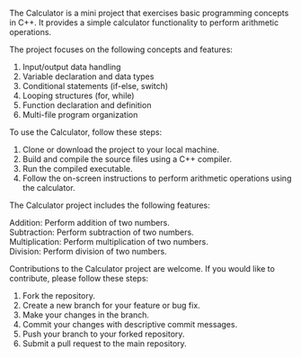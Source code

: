 The Calculator is a mini project that exercises basic programming concepts in C++. It provides a simple calculator functionality to perform arithmetic operations.

The project focuses on the following concepts and features:

1. Input/output data handling
2. Variable declaration and data types
3. Conditional statements (if-else, switch)
4. Looping structures (for, while)
5. Function declaration and definition
6. Multi-file program organization

To use the Calculator, follow these steps:

1. Clone or download the project to your local machine.
2. Build and compile the source files using a C++ compiler.
3. Run the compiled executable.
4. Follow the on-screen instructions to perform arithmetic operations using the calculator.

The Calculator project includes the following features:

Addition: Perform addition of two numbers.<br/>
Subtraction: Perform subtraction of two numbers.<br/>
Multiplication: Perform multiplication of two numbers.<br/>
Division: Perform division of two numbers.<br/>

Contributions to the Calculator project are welcome. If you would like to contribute, please follow these steps:

1. Fork the repository.
2. Create a new branch for your feature or bug fix.
3. Make your changes in the branch.
4. Commit your changes with descriptive commit messages.
5. Push your branch to your forked repository.
6. Submit a pull request to the main repository.

